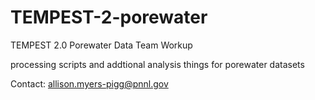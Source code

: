 # TEMPEST-2-porewater
TEMPEST 2.0 Porewater Data Team Workup

processing scripts and addtional analysis things for porewater datasets

Contact: allison.myers-pigg@pnnl.gov
